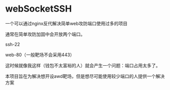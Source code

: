 # webSocketSSH
一个可以通过nginx反代解决简单web攻防端口使用过多的项目

通常在简单攻防加固中会开放两个端口。

ssh-22

web-80（一般靶场不会采用443）

这时候就像我这样（钱包不太富裕的人）就会产生一个问题：端口占用太多了。

本项目旨在为解决想开设awd靶场，但是想尽可能使用较少端口的人提供一个解决方案

